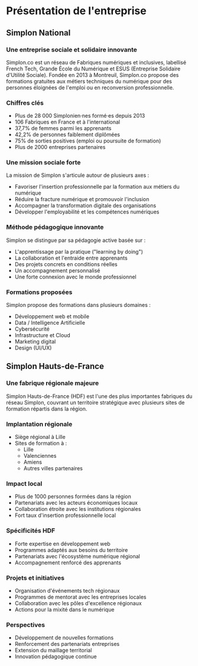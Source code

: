 # Présentation de l'entreprise

## Simplon National

### Une entreprise sociale et solidaire innovante

Simplon.co est un réseau de Fabriques numériques et inclusives, labellisé French Tech, Grande École du Numérique et ESUS (Entreprise Solidaire d'Utilité Sociale). Fondée en 2013 à Montreuil, Simplon.co propose des formations gratuites aux métiers techniques du numérique pour des personnes éloignées de l'emploi ou en reconversion professionnelle.

### Chiffres clés
- Plus de 28 000 Simplonien·nes formé·es depuis 2013
- 106 Fabriques en France et à l'international
- 37,7% de femmes parmi les apprenants
- 42,2% de personnes faiblement diplômées
- 75% de sorties positives (emploi ou poursuite de formation)
- Plus de 2000 entreprises partenaires

### Une mission sociale forte
La mission de Simplon s'articule autour de plusieurs axes :
- Favoriser l'insertion professionnelle par la formation aux métiers du numérique
- Réduire la fracture numérique et promouvoir l'inclusion
- Accompagner la transformation digitale des organisations
- Développer l'employabilité et les compétences numériques

### Méthode pédagogique innovante
Simplon se distingue par sa pédagogie active basée sur :
- L'apprentissage par la pratique ("learning by doing")
- La collaboration et l'entraide entre apprenants
- Des projets concrets en conditions réelles
- Un accompagnement personnalisé
- Une forte connexion avec le monde professionnel

### Formations proposées
Simplon propose des formations dans plusieurs domaines :
- Développement web et mobile
- Data / Intelligence Artificielle
- Cybersécurité
- Infrastructure et Cloud
- Marketing digital
- Design (UI/UX)

## Simplon Hauts-de-France

### Une fabrique régionale majeure

Simplon Hauts-de-France (HDF) est l'une des plus importantes fabriques du réseau Simplon, couvrant un territoire stratégique avec plusieurs sites de formation répartis dans la région.

### Implantation régionale
- Siège régional à Lille
- Sites de formation à :
  - Lille
  - Valenciennes
  - Amiens
  - Autres villes partenaires

### Impact local
- Plus de 1000 personnes formées dans la région
- Partenariats avec les acteurs économiques locaux
- Collaboration étroite avec les institutions régionales
- Fort taux d'insertion professionnelle local

### Spécificités HDF
- Forte expertise en développement web
- Programmes adaptés aux besoins du territoire
- Partenariats avec l'écosystème numérique régional
- Accompagnement renforcé des apprenants

### Projets et initiatives
- Organisation d'événements tech régionaux
- Programmes de mentorat avec les entreprises locales
- Collaboration avec les pôles d'excellence régionaux
- Actions pour la mixité dans le numérique

### Perspectives
- Développement de nouvelles formations
- Renforcement des partenariats entreprises
- Extension du maillage territorial
- Innovation pédagogique continue
